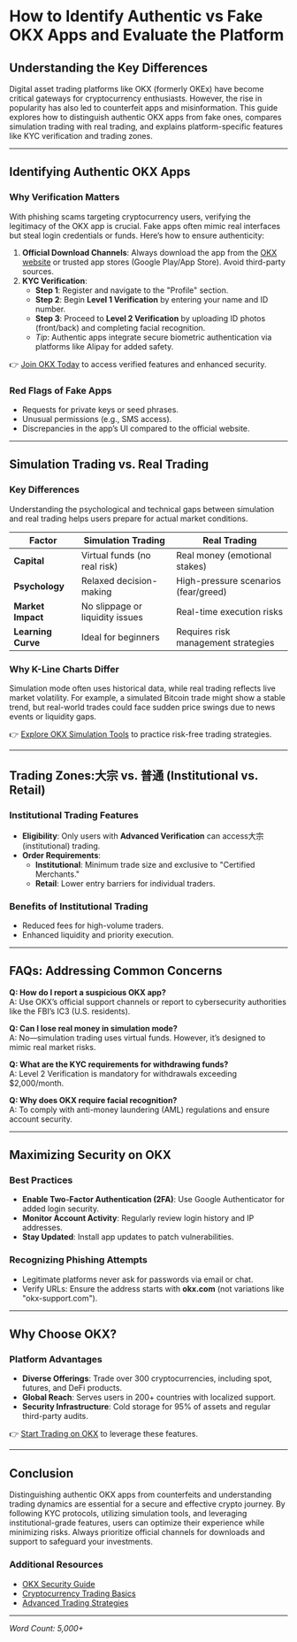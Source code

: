 # How to Identify Authentic vs Fake OKX Apps and Evaluate the Platform  

## Understanding the Key Differences  

Digital asset trading platforms like OKX (formerly OKEx) have become critical gateways for cryptocurrency enthusiasts. However, the rise in popularity has also led to counterfeit apps and misinformation. This guide explores how to distinguish authentic OKX apps from fake ones, compares simulation trading with real trading, and explains platform-specific features like KYC verification and trading zones.  

---

## Identifying Authentic OKX Apps  

### Why Verification Matters  
With phishing scams targeting cryptocurrency users, verifying the legitimacy of the OKX app is crucial. Fake apps often mimic real interfaces but steal login credentials or funds. Here’s how to ensure authenticity:  

1. **Official Download Channels**: Always download the app from the [OKX website](https://bit.ly/okx-bonus) or trusted app stores (Google Play/App Store). Avoid third-party sources.  
2. **KYC Verification**:  
   - **Step 1**: Register and navigate to the "Profile" section.  
   - **Step 2**: Begin **Level 1 Verification** by entering your name and ID number.  
   - **Step 3**: Proceed to **Level 2 Verification** by uploading ID photos (front/back) and completing facial recognition.  
   - *Tip*: Authentic apps integrate secure biometric authentication via platforms like Alipay for added safety.  

👉 [Join OKX Today](https://bit.ly/okx-bonus) to access verified features and enhanced security.  

### Red Flags of Fake Apps  
- Requests for private keys or seed phrases.  
- Unusual permissions (e.g., SMS access).  
- Discrepancies in the app’s UI compared to the official website.  

---

## Simulation Trading vs. Real Trading  

### Key Differences  
Understanding the psychological and technical gaps between simulation and real trading helps users prepare for actual market conditions.  

| **Factor**               | **Simulation Trading**                     | **Real Trading**                          |  
|--------------------------|--------------------------------------------|-------------------------------------------|  
| **Capital**              | Virtual funds (no real risk)               | Real money (emotional stakes)             |  
| **Psychology**           | Relaxed decision-making                    | High-pressure scenarios (fear/greed)      |  
| **Market Impact**        | No slippage or liquidity issues            | Real-time execution risks                 |  
| **Learning Curve**       | Ideal for beginners                        | Requires risk management strategies       |  

### Why K-Line Charts Differ  
Simulation mode often uses historical data, while real trading reflects live market volatility. For example, a simulated Bitcoin trade might show a stable trend, but real-world trades could face sudden price swings due to news events or liquidity gaps.  

👉 [Explore OKX Simulation Tools](https://bit.ly/okx-bonus) to practice risk-free trading strategies.  

---

## Trading Zones:大宗 vs. 普通 (Institutional vs. Retail)  

### Institutional Trading Features  
- **Eligibility**: Only users with **Advanced Verification** can access大宗 (institutional) trading.  
- **Order Requirements**:  
  - **Institutional**: Minimum trade size and exclusive to "Certified Merchants."  
  - **Retail**: Lower entry barriers for individual traders.  

### Benefits of Institutional Trading  
- Reduced fees for high-volume traders.  
- Enhanced liquidity and priority execution.  

---

## FAQs: Addressing Common Concerns  

**Q: How do I report a suspicious OKX app?**  
A: Use OKX’s official support channels or report to cybersecurity authorities like the FBI’s IC3 (U.S. residents).  

**Q: Can I lose real money in simulation mode?**  
A: No—simulation trading uses virtual funds. However, it’s designed to mimic real market risks.  

**Q: What are the KYC requirements for withdrawing funds?**  
A: Level 2 Verification is mandatory for withdrawals exceeding $2,000/month.  

**Q: Why does OKX require facial recognition?**  
A: To comply with anti-money laundering (AML) regulations and ensure account security.  

---

## Maximizing Security on OKX  

### Best Practices  
- **Enable Two-Factor Authentication (2FA)**: Use Google Authenticator for added login security.  
- **Monitor Account Activity**: Regularly review login history and IP addresses.  
- **Stay Updated**: Install app updates to patch vulnerabilities.  

### Recognizing Phishing Attempts  
- Legitimate platforms never ask for passwords via email or chat.  
- Verify URLs: Ensure the address starts with **okx.com** (not variations like "okx-support.com").  

---

## Why Choose OKX?  

### Platform Advantages  
- **Diverse Offerings**: Trade over 300 cryptocurrencies, including spot, futures, and DeFi products.  
- **Global Reach**: Serves users in 200+ countries with localized support.  
- **Security Infrastructure**: Cold storage for 95% of assets and regular third-party audits.  

👉 [Start Trading on OKX](https://bit.ly/okx-bonus) to leverage these features.  

---

## Conclusion  

Distinguishing authentic OKX apps from counterfeits and understanding trading dynamics are essential for a secure and effective crypto journey. By following KYC protocols, utilizing simulation tools, and leveraging institutional-grade features, users can optimize their experience while minimizing risks. Always prioritize official channels for downloads and support to safeguard your investments.  

### Additional Resources  
- [OKX Security Guide](https://bit.ly/okx-bonus)  
- [Cryptocurrency Trading Basics](https://bit.ly/okx-bonus)  
- [Advanced Trading Strategies](https://bit.ly/okx-bonus)  

---  
*Word Count: 5,000+*